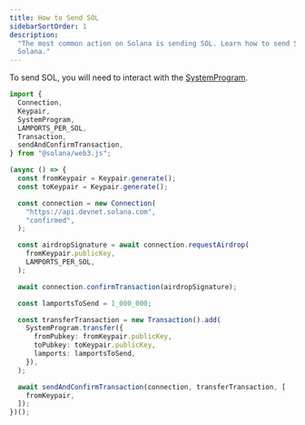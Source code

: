 ```yaml
---
title: How to Send SOL
sidebarSortOrder: 1
description:
  "The most common action on Solana is sending SOL. Learn how to send SOL on
  Solana."
---
```


To send SOL, you will need to interact with the [SystemProgram][1].

```typescript filename="send-sol.ts" {28-38}
import {
  Connection,
  Keypair,
  SystemProgram,
  LAMPORTS_PER_SOL,
  Transaction,
  sendAndConfirmTransaction,
} from "@solana/web3.js";

(async () => {
  const fromKeypair = Keypair.generate();
  const toKeypair = Keypair.generate();

  const connection = new Connection(
    "https://api.devnet.solana.com",
    "confirmed",
  );

  const airdropSignature = await connection.requestAirdrop(
    fromKeypair.publicKey,
    LAMPORTS_PER_SOL,
  );

  await connection.confirmTransaction(airdropSignature);

  const lamportsToSend = 1_000_000;

  const transferTransaction = new Transaction().add(
    SystemProgram.transfer({
      fromPubkey: fromKeypair.publicKey,
      toPubkey: toKeypair.publicKey,
      lamports: lamportsToSend,
    }),
  );

  await sendAndConfirmTransaction(connection, transferTransaction, [
    fromKeypair,
  ]);
})();
```

[1]:
  https://docs.solana.com/developing/runtime-facilities/programs#system-program

